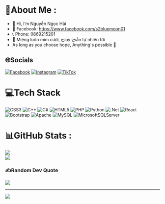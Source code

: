 # 💫About Me :
- 👋 Hi, I’m Nguyễn Ngọc Hải
- 👀 Facebook: https://www.facebook.com/s2bluemoon01
- 📞 Phone: 0869215201
- 💞️ Miệng luôn mỉm cười, ლay ლắn tự nhiên tới
- As long as you choose hope,
   Anything's possible 💙


## 🌐Socials
[![Facebook](https://img.shields.io/badge/Facebook-%231877F2.svg?logo=Facebook&logoColor=white)](https://facebook.com/s2bluemoon01) [![Instagram](https://img.shields.io/badge/Instagram-%23E4405F.svg?logo=Instagram&logoColor=white)](https://instagram.com/s2bluemoon01) [![TikTok](https://img.shields.io/badge/TikTok-%23000000.svg?logo=TikTok&logoColor=white)](https://tiktok.com/@s2bluemoon01) 

# 💻Tech Stack
![CSS3](https://img.shields.io/badge/css3-%231572B6.svg?style=flat&logo=css3&logoColor=white) ![C++](https://img.shields.io/badge/c++-%2300599C.svg?style=flat&logo=c%2B%2B&logoColor=white) ![C#](https://img.shields.io/badge/c%23-%23239120.svg?style=flat&logo=c-sharp&logoColor=white) ![HTML5](https://img.shields.io/badge/html5-%23E34F26.svg?style=flat&logo=html5&logoColor=white) ![PHP](https://img.shields.io/badge/php-%23777BB4.svg?style=flat&logo=php&logoColor=white) ![Python](https://img.shields.io/badge/python-3670A0?style=flat&logo=python&logoColor=ffdd54) ![.Net](https://img.shields.io/badge/.NET-5C2D91?style=flat&logo=.net&logoColor=white) ![React](https://img.shields.io/badge/react-%2320232a.svg?style=flat&logo=react&logoColor=%2361DAFB) ![Bootstrap](https://img.shields.io/badge/bootstrap-%23563D7C.svg?style=flat&logo=bootstrap&logoColor=white) ![Apache](https://img.shields.io/badge/apache-%23D42029.svg?style=flat&logo=apache&logoColor=white) ![MySQL](https://img.shields.io/badge/mysql-%2300f.svg?style=flat&logo=mysql&logoColor=white) ![MicrosoftSQLServer](https://img.shields.io/badge/Microsoft%20SQL%20Sever-CC2927?style=flat&logo=microsoft%20sql%20server&logoColor=white)
# 📊GitHub Stats :
![](https://github-readme-stats.vercel.app/api?username=S2BlueMoon01&theme=blueberry&hide_border=false&include_all_commits=true&count_private=false)<br/>
![](https://github-readme-streak-stats.herokuapp.com/?user=S2BlueMoon01&theme=blueberry&hide_border=false)<br/>

### ✍️Random Dev Quote
![](https://quotes-github-readme.vercel.app/api?type=horizontal&theme=dark)

---
[![](https://visitcount.itsvg.in/api?id=S2BlueMoon01&icon=0&color=1)](https://visitcount.itsvg.in)
